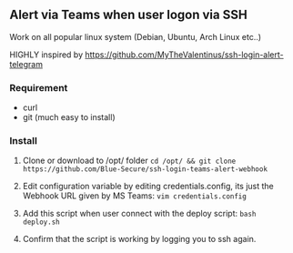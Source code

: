 ## Alert via Teams when user logon via SSH

Work on all popular linux system (Debian, Ubuntu, Arch Linux etc..)

HIGHLY inspired by https://github.com/MyTheValentinus/ssh-login-alert-telegram

### Requirement
- curl
- git (much easy to install)

### Install
1) Clone or download to /opt/ folder
```cd /opt/ && git clone https://github.com/Blue-Secure/ssh-login-teams-alert-webhook```

2) Edit configuration variable by editing credentials.config, its just the Webhook URL given by MS Teams:
```vim credentials.config```

3) Add this script when user connect with the deploy script:
```bash deploy.sh```

4) Confirm that the script is working by logging you to ssh again.